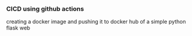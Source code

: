 ### CICD using github actions
creating a docker image and pushing it to docker hub of a simple python flask web
